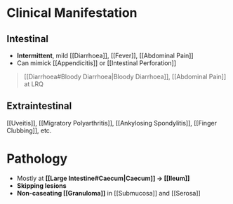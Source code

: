 # Clinical Manifestation
## Intestinal
- **Intermittent**, mild [[Diarrhoea]], [[Fever]], [[Abdominal Pain]]
- Can mimick [[Appendicitis]] or [[Intestinal Perforation]]
> [[Diarrhoea#Bloody Diarrhoea|Bloody Diarrhoea]], [[Abdominal Pain]] at LRQ

## Extraintestinal
[[Uveitis]], [[Migratory Polyarthritis]], [[Ankylosing Spondylitis]], [[Finger Clubbing]], etc.

# Pathology
- Mostly at **[[Large Intestine#Caecum|Caecum]] -> [[Ileum]]**
- **Skipping lesions**
- **Non-caseating [[Granuloma]]** in [[Submucosa]] and [[Serosa]]